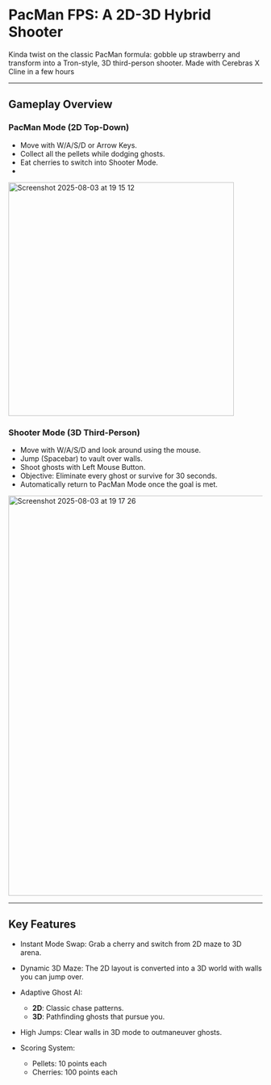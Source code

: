 # PacMan FPS: A 2D-3D Hybrid Shooter

Kinda twist on the classic PacMan formula: gobble up strawberry and transform into a Tron-style, 3D third-person shooter.
Made with Cerebras X Cline in a few hours

---

## Gameplay Overview

### PacMan Mode (2D Top-Down)

* Move with W/A/S/D or Arrow Keys.
* Collect all the pellets while dodging ghosts.
* Eat cherries to switch into Shooter Mode.
* 
<img width="447" height="463" alt="Screenshot 2025-08-03 at 19 15 12" src="https://github.com/user-attachments/assets/7b8f7cbe-5caf-48af-a187-322acfe27a8d" />

### Shooter Mode (3D Third-Person)

* Move with W/A/S/D and look around using the mouse.
* Jump (Spacebar) to vault over walls.
* Shoot ghosts with Left Mouse Button.
* Objective: Eliminate every ghost or survive for 30 seconds.
* Automatically return to PacMan Mode once the goal is met.
<img width="1427" height="793" alt="Screenshot 2025-08-03 at 19 17 26" src="https://github.com/user-attachments/assets/25ab00af-6b7f-40c6-8060-dd6a9a3f561f" />


---

## Key Features

* Instant Mode Swap: Grab a cherry and switch from 2D maze to 3D arena.
* Dynamic 3D Maze: The 2D layout is converted into a 3D world with walls you can jump over.
* Adaptive Ghost AI:

  * **2D**: Classic chase patterns.
  * **3D**: Pathfinding ghosts that pursue you.
* High Jumps: Clear walls in 3D mode to outmaneuver ghosts.
* Scoring System:

  * Pellets: 10 points each
  * Cherries: 100 points each

